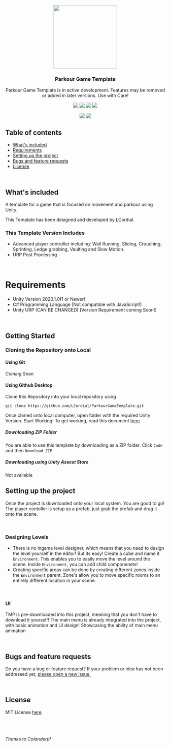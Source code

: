 <p align="center">
  <a href="#">
    <img src="https://github.com/Ambience-Studios/assets/blob/main/ambiencetransparent.png" width="200" height="200">
  </a>
</p>

<h3 align="center">Parkour Game Template </h3>

<p align="center">Parkour Game Template is in active development. Features may be removed or added in later versions. Use with Care!</p>

<p align="center">
  <img src="https://img.shields.io/github/repo-size/LCordial/ParkourGameTemplate">
  <img src="https://img.shields.io/badge/License-MIT-brightgreen">
  <img src="https://img.shields.io/github/issues/LCordial/parkour-game-template">
  <img src="https://img.shields.io/github/release-date-pre/LCordial/ParkourGameTemplate">
</p>
<p align="center">
  <img src="https://img.shields.io/badge/-Unity-000000?style=flat-square&logo=unity&logoColor=white" />
  <img src="https://img.shields.io/badge/-CSharp-239120?style=flat-square&logo=c-sharp&logoColor=white" />
</p>

## Table of contents
- [What's included](#whats-included)
- [Requirements](#requirements)
- [Setting up the project](#setting-up-the-project)
- [Bugs and feature requests](#bugs-and-feature-requests)
- [License](#license)

<br>

## What's included

A template for a game that is focused on movement and parkour using Unity.

This Template has been designed and developed by LCordial.

### This Template Version Includes
   - Advanced player controller including: Wall Running, Sliding, Crouching, Sprinting, Ledge grabbing, Vaulting and Slow Motion.
   - URP Post Processing
   
<br>
   
# Requirements
- Unity Version 2020.1.0f1 or Newer!
- C# Programming Language [Not compatible with JavaScript!]
- Unity URP (CAN BE CHANGED) [Version Requirement coming Soon!]

<br>

## Getting Started

### **Cloning the Repository onto Local**

#### Using Git
*Coming Soon*

#### Using Github Desktop
Clone this Repository into your local repository using
```
git clone https://github.com/LCordial/ParkourGameTemplate.git
```
Once cloned onto local computer, open folder with the required Unity Version. Start Working!
To get working, read this document [here](https://github.com/LCordial/ParkourGameTemplate/blob/master/PROJECTSETUP.md)

##### **Downloading ZIP Folder**
You are able to use this template by downloading as a ZIP folder. Click `Code` and then `Download ZIP` 

##### **Downloading using Unity Assest Store**
Not available

## Setting up the project

Once the project is downloaded onto your local system. You are good to go! The player contoller is setup as a prefab, just grab the prefab and drag it onto the scene.

<br>

### Designing Levels
* There is no ingame level designer, which means that you need to design the level yourself in the editor! But its easy! Create a cube and name it `Environment`. This enables you to easily move the level around the scene. Inside `Environment`, you can add child componenets! 
* Creating specific areas can be done by creating different zones inside the `Environment` parent. Zone's allow you to move specific rooms to an entirely different location in your scene.

<br>

### UI
TMP is pre-downloaded into this project, meaning that you don't have to download it yourself! The main menu is already integrated into the project, with basic animation and UI design! Showcasing the ability of main menu animation

<br>

## Bugs and feature requests
Do you have a bug or feature request? If your problem or idea has not been addressed yet, [please open a new issue.](https://github.com/LCordial/parkour-game-template/issues/new/choose)

<br>

## License
MIT License [here](https://github.com/LCordial/ParkourGameTemplate/blob/master/LICENSE.md)

<br>
<br>

###### Thanks to Colanderp!
